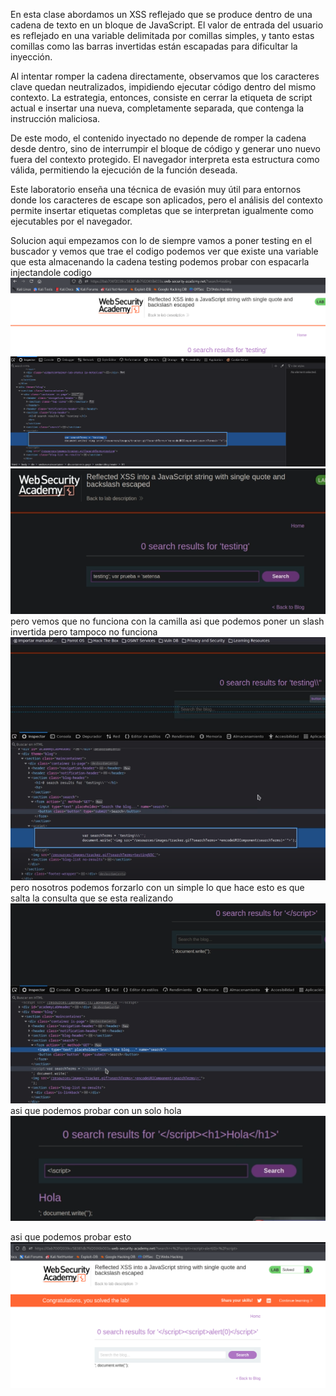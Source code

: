 En esta clase abordamos un XSS reflejado que se produce dentro de una cadena de texto en un bloque de JavaScript. El valor de entrada del usuario es reflejado en una variable delimitada por comillas simples, y tanto estas comillas como las barras invertidas están escapadas para dificultar la inyección.

Al intentar romper la cadena directamente, observamos que los caracteres clave quedan neutralizados, impidiendo ejecutar código dentro del mismo contexto. La estrategia, entonces, consiste en cerrar la etiqueta de script actual e insertar una nueva, completamente separada, que contenga la instrucción maliciosa.

De este modo, el contenido inyectado no depende de romper la cadena desde dentro, sino de interrumpir el bloque de código y generar uno nuevo fuera del contexto protegido. El navegador interpreta esta estructura como válida, permitiendo la ejecución de la función deseada.

Este laboratorio enseña una técnica de evasión muy útil para entornos donde los caracteres de escape son aplicados, pero el análisis del contexto permite insertar etiquetas completas que se interpretan igualmente como ejecutables por el navegador.

Solucion
aqui empezamos con lo de siempre vamos a poner testing en el buscador y vemos que trae el  codigo podemos ver que existe una variable que esta almacenando la cadena testing podemos probar con espacarla injectandole codigo
![Pasted_image_20250714193626.png](/Imagenes/Pasted_image_20250714193626.png)
![Pasted_image_20250714193639.png](/Imagenes/Pasted_image_20250714193639.png)
pero vemos que no funciona con la camilla asi que podemos poner un slash invertida pero tampoco no funciona
![Pasted_image_20250714193810.png](/Imagenes/Pasted_image_20250714193810.png)
pero nosotros podemos forzarlo con un simple </script> lo que hace esto es que salta la consulta que se esta realizando
![Pasted_image_20250714194040.png](/Imagenes/Pasted_image_20250714194040.png)
asi que podemos probar con un solo hola
![Pasted_image_20250714194231.png](/Imagenes/Pasted_image_20250714194231.png)

asi que podemos probar esto
</script><script>alert(0)</script>
![Pasted_image_20250714194549.png](/Imagenes/Pasted_image_20250714194549.png)
